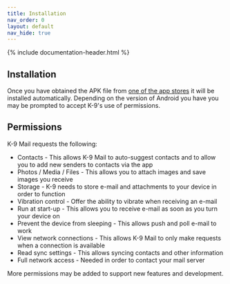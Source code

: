 ```yaml
---
title: Installation
nav_order: 0 
layout: default
nav_hide: true 
---
```


{% include documentation-header.html %}

## Installation

Once you have obtained the APK file from <a href="/download.html">one of the app stores</a> it will be installed 
automatically. Depending on the version of Android you have you may be prompted to accept K-9's use of permissions.

## Permissions

K-9 Mail requests the following:

* Contacts - This allows K-9 Mail to auto-suggest contacts and to allow you to add new senders to contacts via the app
* Photos / Media / Files - This allows you to attach images and save images you receive
* Storage - K-9 needs to store e-mail and attachments to your device in order to function
* Vibration control - Offer the ability to vibrate when receiving an e-mail
* Run at start-up - This allows you to receive e-mail as soon as you turn your device on
* Prevent the device from sleeping - This allows push and poll e-mail to work
* View network connections - This allows K-9 Mail to only make requests when a connection is available
* Read sync settings - This allows syncing contacts and other information
* Full network access - Needed in order to contact your mail server

More permissions may be added to support new features and development.
